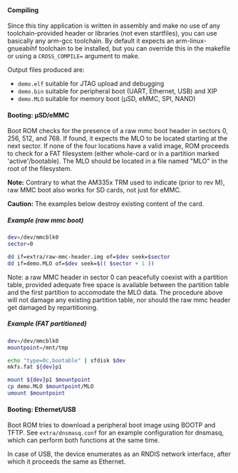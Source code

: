 #### Compiling

Since this tiny application is written in assembly and make no use of any
toolchain-provided header or libraries (not even startfiles), you can use
basically any arm-gcc toolchain. By default it expects an arm-linux-gnueabihf
toolchain to be installed, but you can override this in the makefile or using a
``CROSS_COMPILE=`` argument to make.

Output files produced are:
* ``demo.elf`` suitable for JTAG upload and debugging
* ``demo.bin`` suitable for peripheral boot (UART, Ethernet, USB) and XIP
* ``demo.MLO`` suitable for memory boot (μSD, eMMC, SPI, NAND)

#### Booting: μSD/eMMC

Boot ROM checks for the presence of a raw mmc boot header in sectors 0, 256,
512, and 768. If found, it expects the MLO to be located starting at the next
sector. If none of the four locations have a valid image, ROM proceeds to check
for a FAT filesystem (either whole-card or in a partition marked
'active'/bootable). The MLO should be located in a file named "MLO" in the root
of the filesystem.

**Note:** Contrary to what the AM335x TRM used to indicate (prior to rev M),
raw MMC boot also works for SD cards, not just for eMMC.

**Caution:** The examples below destroy existing content of the card.

##### Example (raw mmc boot)

```bash
dev=/dev/mmcblk0
sector=0

dd if=extra/raw-mmc-header.img of=$dev seek=$sector
dd if=demo.MLO of=$dev seek=$(( $sector + 1 ))
```

Note: a raw MMC header in sector 0 can peacefully coexist with a partition
table, provided adequate free space is available between the partition table
and the first partition to accomodate the MLO data. The procedure above will
not damage any existing partition table, nor should the raw mmc header get
damaged by repartitioning.

##### Example (FAT partitioned)

```bash
dev=/dev/mmcblk0
mountpoint=/mnt/tmp

echo "type=0c,bootable" | sfdisk $dev
mkfs.fat ${dev}p1

mount ${dev}p1 $mountpoint
cp demo.MLO $mountpoint/MLO
umount $mountpoint
```

#### Booting: Ethernet/USB

Boot ROM tries to download a peripheral boot image using BOOTP and TFTP. See
``extra/dnsmasq.conf`` for an example configuration for dnsmasq, which can
perform both functions at the same time.

In case of USB, the device enumerates as an RNDIS network interface, after
which it proceeds the same as Ethernet.
